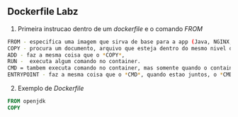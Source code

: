 ## Dockerfile Labz

1.  Primeira instrucao dentro de um *dockerfile* e o comando *FROM*

```bash
FROM - especifica uma imagem que sirva de base para a app (Java, NGINX, Ubuntu, Node, Debian, Maven, Banco de Dados).
COPY - procura um documento, arquivo que esteja dentro do mesmo nivel do *Dockerfile* e copia ele para dentro do container.
ADD - faz a mesma coisa que o *COPY*, 
RUN -  executa algum comando no container.
CMD = tambem executa comando no container, mas somente quando o container estiver inicializado.
ENTRYPOINT - faz a mesma coisa que o *CMD*, quando estao juntos, o *CMD* entra como parametro dele.

```

2.  Exemplo de *Dockerfile*

```dockerfile
FROM openjdk
COPY
```
